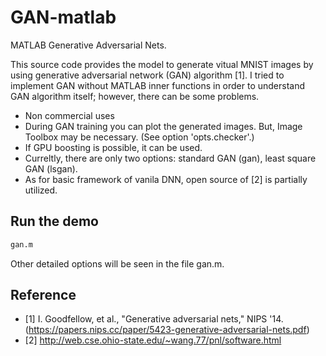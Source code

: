 # GAN-matlab
MATLAB Generative Adversarial Nets.

This source code provides the model to generate vitual MNIST images by using generative adversarial network (GAN) algorithm [1]. I tried to implement GAN without MATLAB inner functions in order to understand GAN algorithm itself; however, there can be some problems.

* Non commercial uses
* During GAN training you can plot the generated images. But, Image Toolbox may be necessary. (See option 'opts.checker'.) 
* If GPU boosting is possible, it can be used.
* Curreltly, there are only two options: standard GAN (gan), least square GAN (lsgan).
* As for basic framework of vanila DNN, open source of [2] is partially utilized.

## Run the demo
```bash
gan.m
```

Other detailed options will be seen in the file gan.m.

## Reference
* [1] I. Goodfellow, et al., "Generative adversarial nets," NIPS '14.
(https://papers.nips.cc/paper/5423-generative-adversarial-nets.pdf)
* [2] http://web.cse.ohio-state.edu/~wang.77/pnl/software.html
